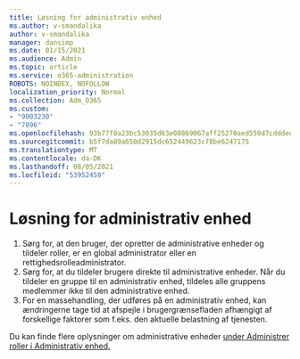 ```yaml
---
title: Løsning for administrativ enhed
ms.author: v-smandalika
author: v-smandalika
manager: dansimp
ms.date: 01/15/2021
ms.audience: Admin
ms.topic: article
ms.service: o365-administration
ROBOTS: NOINDEX, NOFOLLOW
localization_priority: Normal
ms.collection: Adm_O365
ms.custom:
- "9003230"
- "7896"
ms.openlocfilehash: 93b77f0a23bc53035d63e08869067aff25270aed559d7cddded04aaa92285302
ms.sourcegitcommit: b5f7da89a650d2915dc652449623c78be6247175
ms.translationtype: MT
ms.contentlocale: da-DK
ms.lasthandoff: 08/05/2021
ms.locfileid: "53952459"
---
```

# <a name="administrative-unit-solution"></a>Løsning for administrativ enhed

1. Sørg for, at den bruger, der opretter de administrative enheder og tildeler roller, er en global administrator eller en rettighedsrolleadministrator.
2. Sørg for, at du tildeler brugere direkte til administrative enheder. Når du tildeler en gruppe til en administrativ enhed, tildeles alle gruppens medlemmer ikke til den administrative enhed.
3. For en massehandling, der udføres på en administrativ enhed, kan ændringerne tage tid at afspejle i brugergrænsefladen afhængigt af forskellige faktorer som f.eks. den aktuelle belastning af tjenesten.

Du kan finde flere oplysninger om administrative enheder [under Administrer roller i Administrativ enhed.](https://docs.microsoft.com/azure/active-directory/roles/administrative-units)

